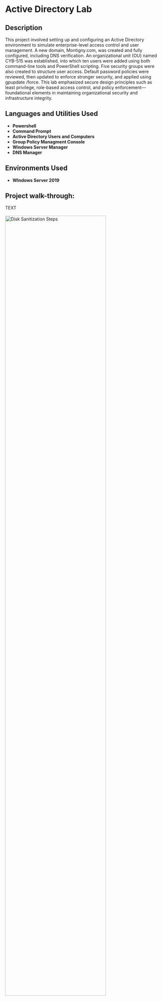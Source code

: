 <h1> Active Directory Lab </h1>

<h2>Description</h2>
This project involved setting up and configuring an Active Directory environment to simulate enterprise-level access control and user management. A new domain, Montigny.com, was created and fully configured, including DNS verification. An organizational unit (OU) named CYB-515 was established, into which ten users were added using both command-line tools and PowerShell scripting. Five security groups were also created to structure user access. Default password policies were reviewed, then updated to enforce stronger security, and applied using gpupdate /force. This lab emphasized secure design principles such as least privilege, role-based access control, and policy enforcement—foundational elements in maintaining organizational security and infrastructure integrity.
<br />

<h2>Languages and Utilities Used</h2>

- <b> Powershell </b> 
- <b> Command Prompt </b>
- <b> Active Directory Users and Computers </b>
- <b> Group Policy Managment Console </b>
- <b> Windows Server Manager </b>
- <b> DNS Manager </b>

<h2>Environments Used </h2>

- <b> WIndows Server 2019 </b>

<h2>Project walk-through:</h2>
<p align="left">
TEXT <br/><br/>
  <img src="Screenshot 2025-04-17 175330.png" height="80%" width="80%" alt="Disk Sanitization Steps"/>
  <br/>
